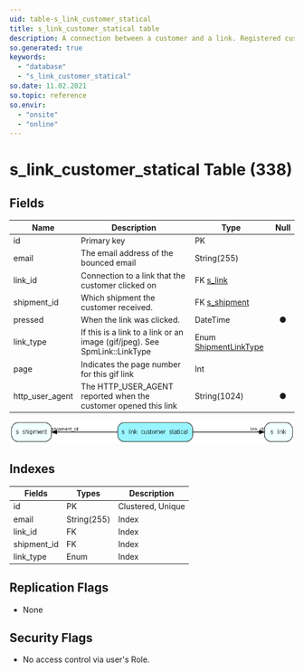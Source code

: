 ```yaml
---
uid: table-s_link_customer_statical
title: s_link_customer_statical table
description: A connection between a customer and a link. Registered customers are identified when clicking on a link
so.generated: true
keywords:
  - "database"
  - "s_link_customer_statical"
so.date: 11.02.2021
so.topic: reference
so.envir:
  - "onsite"
  - "online"
---
```


# s\_link\_customer\_statical Table (338)

## Fields

| Name | Description | Type | Null |
|------|-------------|------|:----:|
|id|Primary key|PK| |
|email|The email address of the bounced email|String(255)| |
|link\_id|Connection to a link that the customer clicked on|FK [s_link](s-link.md)| |
|shipment\_id|Which shipment the customer received.|FK [s_shipment](s-shipment.md)| |
|pressed|When the link was clicked.|DateTime|&#x25CF;|
|link\_type|If this is a link to a link or an image (gif/jpeg). See SpmLink::LinkType|Enum [ShipmentLinkType](enums/shipmentlinktype.md)| |
|page|Indicates the page number for this gif link|Int| |
|http\_user\_agent|The HTTP_USER_AGENT reported when the customer opened this link|String(1024)|&#x25CF;|


![s_link_customer_statical table relationship diagram](./media/s_link_customer_statical.png)

## Indexes

| Fields | Types | Description |
|--------|-------|-------------|
|id |PK |Clustered, Unique |
|email |String(255) |Index |
|link\_id |FK |Index |
|shipment\_id |FK |Index |
|link\_type |Enum |Index |

## Replication Flags

* None

## Security Flags

* No access control via user's Role.

